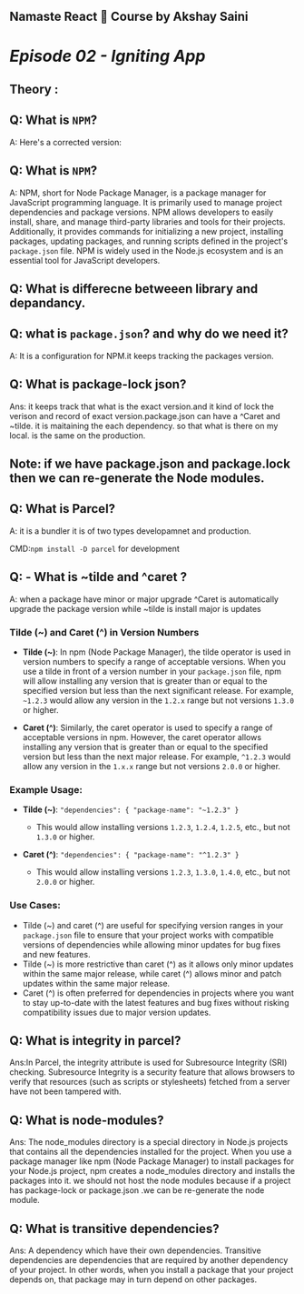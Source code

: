 ## Namaste React 🚀 Course by Akshay Saini

# _Episode 02 - Igniting App_

## Theory :

## Q: What is `NPM`?

A: Here's a corrected version:

## Q: What is `NPM`?

A: NPM, short for Node Package Manager, is a package manager for JavaScript programming language. It is primarily used to manage project dependencies and package versions. NPM allows developers to easily install, share, and manage third-party libraries and tools for their projects. Additionally, it provides commands for initializing a new project, installing packages, updating packages, and running scripts defined in the project's `package.json` file. NPM is widely used in the Node.js ecosystem and is an essential tool for JavaScript developers.

## Q: What is differecne betweeen library and depandancy.

## Q: what is `package.json`? and why do we need it?

A: It is a configuration for NPM.it keeps tracking the packages version.

## Q: What is package-lock json?

Ans: it keeps track that what is the exact version.and it kind of lock the verison and record of exact version.package.json can have a ^Caret and ~tilde. it is maitaining the each dependency. so that what is there on my local. is the same on the production.

## Note: if we have package.json and package.lock then we can re-generate the Node modules.

## Q: What is Parcel?

A: it is a bundler it is of two types developamnet and production.

CMD:`npm install -D parcel` for development

## Q: - What is ~tilde and ^caret ?

A: when a package have minor or major upgrade ^Caret is automatically upgrade the package version while ~tilde is install major is updates

### Tilde (~) and Caret (^) in Version Numbers

- **Tilde (~)**: In npm (Node Package Manager), the tilde operator is used in version numbers to specify a range of acceptable versions. When you use a tilde in front of a version number in your `package.json` file, npm will allow installing any version that is greater than or equal to the specified version but less than the next significant release. For example, `~1.2.3` would allow any version in the `1.2.x` range but not versions `1.3.0` or higher.

- **Caret (^)**: Similarly, the caret operator is used to specify a range of acceptable versions in npm. However, the caret operator allows installing any version that is greater than or equal to the specified version but less than the next major release. For example, `^1.2.3` would allow any version in the `1.x.x` range but not versions `2.0.0` or higher.

### Example Usage:

- **Tilde (~)**: `"dependencies": { "package-name": "~1.2.3" }`

  - This would allow installing versions `1.2.3`, `1.2.4`, `1.2.5`, etc., but not `1.3.0` or higher.

- **Caret (^)**: `"dependencies": { "package-name": "^1.2.3" }`
  - This would allow installing versions `1.2.3`, `1.3.0`, `1.4.0`, etc., but not `2.0.0` or higher.

### Use Cases:

- Tilde (~) and caret (^) are useful for specifying version ranges in your `package.json` file to ensure that your project works with compatible versions of dependencies while allowing minor updates for bug fixes and new features.
- Tilde (~) is more restrictive than caret (^) as it allows only minor updates within the same major release, while caret (^) allows minor and patch updates within the same major release.
- Caret (^) is often preferred for dependencies in projects where you want to stay up-to-date with the latest features and bug fixes without risking compatibility issues due to major version updates.

## Q: What is integrity in parcel?

Ans:In Parcel, the integrity attribute is used for Subresource Integrity (SRI) checking. Subresource Integrity is a security feature that allows browsers to verify that resources (such as scripts or stylesheets) fetched from a server have not been tampered with.

## Q: What is node-modules?

Ans: The node_modules directory is a special directory in Node.js projects that contains all the dependencies installed for the project. When you use a package manager like npm (Node Package Manager) to install packages for your Node.js project, npm creates a node_modules directory and installs the packages into it. we should not host the node modules because if a project has package-lock or package.json .we can be re-generate the node module.

## Q: What is transitive dependencies?

Ans: A dependency which have their own dependencies.
Transitive dependencies are dependencies that are required by another dependency of your project. In other words, when you install a package that your project depends on, that package may in turn depend on other packages.
